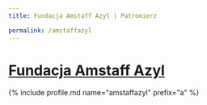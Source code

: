 ```yaml
---
title: Fundacja Amstaff Azyl | Patromierz

permalink: /amstaffazyl
---
```


# [Fundacja Amstaff Azyl](https://patronite.pl/amstaffazyl)

{% include profile.md name="amstaffazyl" prefix="a" %}
